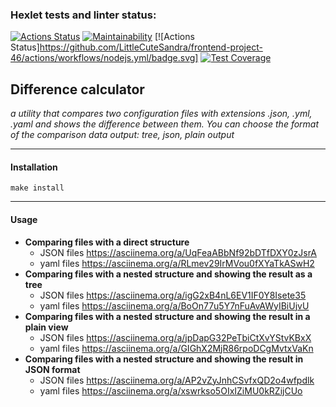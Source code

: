 ### Hexlet tests and linter status:
[![Actions Status](https://github.com/LittleCuteSandra/frontend-project-46/actions/workflows/hexlet-check.yml/badge.svg)](https://github.com/LittleCuteSandra/frontend-project-46/actions)
[![Maintainability](https://api.codeclimate.com/v1/badges/05968b6ad829ae898d0f/maintainability)](https://codeclimate.com/github/LittleCuteSandra/frontend-project-46/maintainability)
[![Actions Status]https://github.com/LittleCuteSandra/frontend-project-46/actions/workflows/nodejs.yml/badge.svg]
[![Test Coverage](https://api.codeclimate.com/v1/badges/05968b6ad829ae898d0f/test_coverage)](https://codeclimate.com/github/LittleCuteSandra/frontend-project-46/test_coverage)

## Difference calculator
_a utility that compares two configuration files with extensions .json, .yml, .yaml and shows the difference between them. You can choose the format of the comparison data output: tree, json, plain output_

---

#### Installation
``` make install ```

---
#### Usage

- __Comparing files with a direct structure__ 
  - JSON files
    https://asciinema.org/a/UqFeaABbNf92bDTfDXY0zJsrA
  - yaml files
    https://asciinema.org/a/RLmev29IrMVou0fXYaTkASwH2
- __Comparing files with a nested structure and showing the result as a tree__
  - JSON files
    https://asciinema.org/a/igG2xB4nL6EV1IF0Y8Isete35
  - yaml files
    https://asciinema.org/a/BoOn77u5Y7nFuAvAWyIBiUjvU
- __Comparing files with a nested structure and showing the result in a plain view__
  - JSON files
    https://asciinema.org/a/jpDapG32PeTbiCtXvYStvKBxX
  - yaml files
    https://asciinema.org/a/GIGhX2MjR86rpoDCgMvtxVaKn
- __Comparing files with a nested structure and showing the result in JSON format__
  - JSON files
    https://asciinema.org/a/AP2vZyJnhCSvfxQD2o4wfpdlk
  - yaml files
    https://asciinema.org/a/xswrkso5OIxIZiMU0kRZijCUo